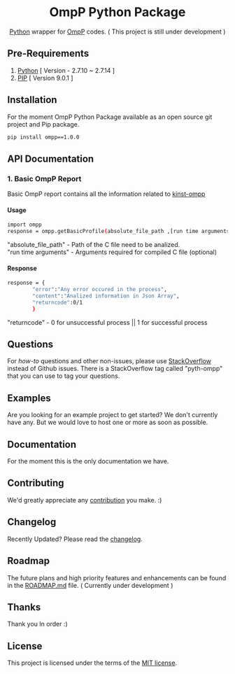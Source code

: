 

<h1 align="center">OmpP Python Package</h1>

<div align="center">

[Python](https://www.python.org/) wrapper for [OmpP](http://www.ompp-tool.com/) codes. ( This project is still under development )


</div>

## Pre-Requirements

1. [Python](https://www.python.org/) [ Version - 2.7.10 ~ 2.7.14 ]
2. [PIP](https://pypi.python.org/pypi/pip) [ Version 9.0.1 ]

## Installation

For the moment OmpP Python Package available as an open source git project and Pip package.


```sh
pip install ompp==1.0.0
```


## API Documentation

### 1. Basic OmpP Report

Basic OmpP report contains all the information related to [kinst-ompp](http://www.ompp-tool.com/downloads/ompp-manual.pdf)
 #### Usage
```sh
import ompp
response = ompp.getBasicProfile(absolute_file_path ,[run time arguments])
```
"absolute_file_path" - Path of the C file need to be analized.<br/>
"run time arguments" - Arguments required for compiled C file (optional)

 #### Response
```sh
response = {
        "error":"Any error occured in the process",
        "content":"Analized information in Json Array",
        "returncode":0/1
        }
```
"returncode" - 0 for unsuccessful process || 1 for successful process


## Questions

For *how-to* questions and other non-issues,
please use [StackOverflow](http://stackoverflow.com/questions/tagged/pyth-ompp) instead of Github issues.
There is a StackOverflow tag called "pyth-ompp" that you can use to tag your questions.

## Examples

Are you looking for an example project to get started? We don't currently have any. But we would love to host one or  more as soon as possible.

## Documentation

For the moment this is the only documentation we have.

## Contributing

We'd greatly appreciate any [contribution](/CONTRIBUTING.md) you make. :)

## Changelog

Recently Updated?
Please read the [changelog](https://github.com/PasinduSenanayake/Rigel-FYP/releases).

## Roadmap

The future plans and high priority features and enhancements can be found in the [ROADMAP.md]() file. ( Currently under development )

## Thanks

Thank you In order :)
## License

This project is licensed under the terms of the
[MIT license](/LICENSE).
